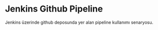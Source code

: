 # Jenkins Github Pipeline

Jenkins üzerinde github deposunda yer alan pipeline kullanımı senaryosu.
